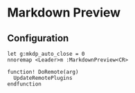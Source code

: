 # Markdown Preview

## Configuration

```viml
let g:mkdp_auto_close = 0
nnoremap <Leader>m :MarkdownPreview<CR>

function! DoRemote(arg)
  UpdateRemotePlugins
endfunction
```


<!-- vim: set ft=vim: set conceallevel=0-->
